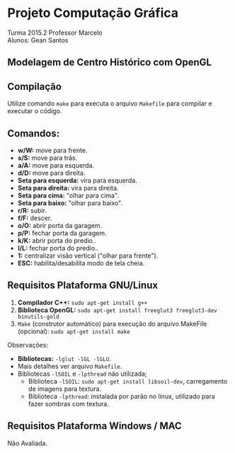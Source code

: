 Projeto Computação Gráfica
==========================

Turma 2015.2
Professor Marcelo  
Alunos: Gean Santos

Modelagem de Centro Histórico com OpenGL
----------------------------------------

## Compilação

Utilize comando `make` para executa o arquivo `Makefile` para compilar e executar o código.

## Comandos:

* **w/W:** move para frente.
* **s/S:** move para trás.
* **a/A:** move para esquerda.
* **d/D:** move para direita.
* **Seta para esquerda:** vira para esquerda.
* **Seta para direita:** vira para direita.
* **Seta para cima:** "olhar para cima".
* **Seta para baixo:** "olhar para baixo".
* **r/R:** subir.
* **f/F:** descer.
* **o/O:** abrir porta da garagem.
* **p/P:** fechar porta da garagem.
* **k/K:** abrir porta do predio..
* **l/L:** fechar porta do predio..
* **1:** centralizar visão vertical ("olhar para frente").
* **ESC:** habilita/desabilita modo de tela cheia.

## Requisitos Plataforma GNU/Linux

1. **Compilador C++:** `sudo apt-get install g++`
2. **Biblioteca OpenGL:** `sudo apt-get install freeglut3 freeglut3-dev binutils-gold`
3. `Make` (construtor automático) para execução do arquivo MakeFile (opcional): `sudo apt-get install make`

Observações:

* **Bibliotecas:** `-lglut -lGL -lGLU`.
* Mais detalhes ver arquivo `Makefile`.
* Bibliotecas `-lSOIL` e `-lpthread` não utilizada;
  * Biblioteca `-lSOIL`: `sudo apt-get install libsoil-dev`, carregamento de imagens para textura.
  * Biblioteca `-lpthread`: instalada por parão no linux, utilizado para fazer sombras com textura.

## Requisitos Plataforma Windows / MAC

Não Avaliada.
